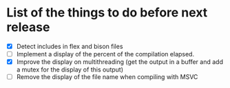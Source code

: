 # List of the things to do before next release

- [X] Detect includes in flex and bison files
- [ ] Implement a display of the percent of the compilation elapsed.
- [X] Improve the display on multithreading (get the output in a buffer and add a mutex for the display of this output)
- [ ] Remove the display of the file name when compiling with MSVC